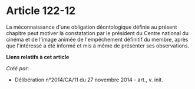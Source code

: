 # Article 122-12

La méconnaissance d'une obligation déontologique définie au présent chapitre peut motiver la constatation par le président du
Centre national du cinéma et de l'image animée de l'empêchement définitif du membre, après que l'intéressé a été informé et
mis à même de présenter ses observations.

**Liens relatifs à cet article**

_Créé par_:

  - Délibération n°2014/CA/11 du 27 novembre 2014 - art., v. init.
